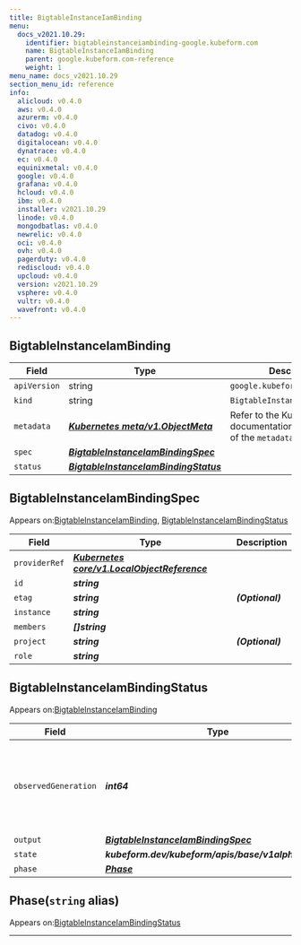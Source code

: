 ```yaml
---
title: BigtableInstanceIamBinding
menu:
  docs_v2021.10.29:
    identifier: bigtableinstanceiambinding-google.kubeform.com
    name: BigtableInstanceIamBinding
    parent: google.kubeform.com-reference
    weight: 1
menu_name: docs_v2021.10.29
section_menu_id: reference
info:
  alicloud: v0.4.0
  aws: v0.4.0
  azurerm: v0.4.0
  civo: v0.4.0
  datadog: v0.4.0
  digitalocean: v0.4.0
  dynatrace: v0.4.0
  ec: v0.4.0
  equinixmetal: v0.4.0
  google: v0.4.0
  grafana: v0.4.0
  hcloud: v0.4.0
  ibm: v0.4.0
  installer: v2021.10.29
  linode: v0.4.0
  mongodbatlas: v0.4.0
  newrelic: v0.4.0
  oci: v0.4.0
  ovh: v0.4.0
  pagerduty: v0.4.0
  rediscloud: v0.4.0
  upcloud: v0.4.0
  version: v2021.10.29
  vsphere: v0.4.0
  vultr: v0.4.0
  wavefront: v0.4.0
---
```


## BigtableInstanceIamBinding
| Field | Type | Description |
| ------ | ----- | ----------- |
| `apiVersion` | string | `google.kubeform.com/v1alpha1` |
|    `kind` | string | `BigtableInstanceIamBinding` |
| `metadata` | ***[Kubernetes meta/v1.ObjectMeta](https://v1-18.docs.kubernetes.io/docs/reference/generated/kubernetes-api/v1.18/#objectmeta-v1-meta)***|Refer to the Kubernetes API documentation for the fields of the `metadata` field.|
| `spec` | ***[BigtableInstanceIamBindingSpec](#bigtableinstanceiambindingspec)***||
| `status` | ***[BigtableInstanceIamBindingStatus](#bigtableinstanceiambindingstatus)***||
## BigtableInstanceIamBindingSpec

Appears on:[BigtableInstanceIamBinding](#bigtableinstanceiambinding), [BigtableInstanceIamBindingStatus](#bigtableinstanceiambindingstatus)

| Field | Type | Description |
| ------ | ----- | ----------- |
| `providerRef` | ***[Kubernetes core/v1.LocalObjectReference](https://v1-18.docs.kubernetes.io/docs/reference/generated/kubernetes-api/v1.18/#localobjectreference-v1-core)***||
| `id` | ***string***||
| `etag` | ***string***| ***(Optional)*** |
| `instance` | ***string***||
| `members` | ***[]string***||
| `project` | ***string***| ***(Optional)*** |
| `role` | ***string***||
## BigtableInstanceIamBindingStatus

Appears on:[BigtableInstanceIamBinding](#bigtableinstanceiambinding)

| Field | Type | Description |
| ------ | ----- | ----------- |
| `observedGeneration` | ***int64***| ***(Optional)*** Resource generation, which is updated on mutation by the API Server.|
| `output` | ***[BigtableInstanceIamBindingSpec](#bigtableinstanceiambindingspec)***| ***(Optional)*** |
| `state` | ***kubeform.dev/kubeform/apis/base/v1alpha1.State***| ***(Optional)*** |
| `phase` | ***[Phase](#phase)***| ***(Optional)*** |
## Phase(`string` alias)

Appears on:[BigtableInstanceIamBindingStatus](#bigtableinstanceiambindingstatus)

---
